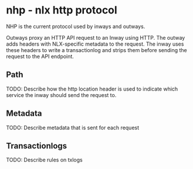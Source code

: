 # nhp - nlx http protocol

NHP is the current protocol used by inways and outways.

Outways proxy an HTTP API request to an Inway using HTTP. The outway adds headers with NLX-specific metadata to the request. The inway uses these headers to write a transactionlog and strips them before sending the request to the API endpoint.

## Path

TODO: Describe how the http location header is used to indicate which service the inway should send the request to.

## Metadata

TODO: Describe metadata that is sent for each request

## Transactionlogs

TODO: Describe rules on txlogs
